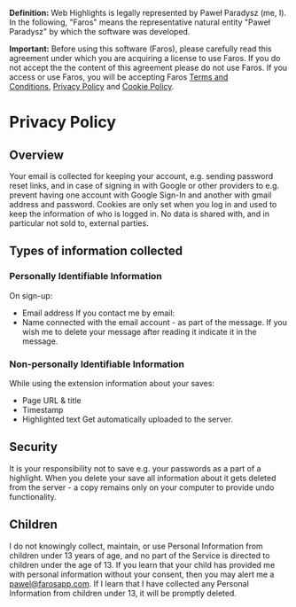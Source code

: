 **Definition:** Web Highlights is legally represented by Paweł Paradysz (me, I). In the following, "Faros" means the representative natural entity "Paweł Paradysz" by which the software was developed.

**Important:** Before using this software (Faros), please carefully read this agreement under which you are acquiring a license to use Faros. If you do not accept the the content of this agreement please do not use Faros. If you access or use Faros, you will be accepting Faros [Terms and Conditions](https://web-highlights.com/legal/terms-of-service), [Privacy Policy](https://web-highlights.com/legal/privacy-policy) and [Cookie Policy](https://web-highlights.com/legal/cookies).
# Privacy Policy
## Overview
Your email is collected for keeping your account, e.g. sending password reset links, and in case of signing in with Google or other providers to e.g. prevent having one account with Google Sign-In and another with gmail address and password.
Cookies are only set when you log in and used to keep the information of who is logged in.
No data is shared with, and in particular not sold to, external parties.
<!-- ## Introduction
Faros provides this Privacy Policy to inform you of our policies and procedures regarding the collection, use, disclosure and protection of information that apply to the Service, as well as your choices regarding the collection and use of information. No data is shared with, and in particular not sold to, external parties. -->
## Types of information collected
### Personally Identifiable Information
On sign-up:
* Email address
If you contact me by email:
* Name connected with the email account - as part of the message.
  If you wish me to delete your message after reading it indicate it in the message.
###  Non-personally Identifiable Information
While using the extension information about your saves: 
* Page URL & title
* Timestamp
* Highlighted text
Get automatically uploaded to the server.
## Security
It is your responsibility not to save e.g. your passwords as a part of a highlight.
When you delete your save all information about it gets deleted from the server - a copy remains only on your computer to provide undo functionality.
## Children
I do not knowingly collect, maintain, or use Personal Information from children under 13 years of age, and no part of the Service is directed to children under the age of 13. If you learn that your child has provided me with personal information without your consent, then you may alert me a pawel@farosapp.com. If I learn that I have collected any Personal Information from children under 13, it will be promptly deleted.




